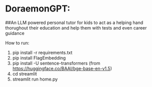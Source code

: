 # DoraemonGPT: 
##An LLM powered personal tutor for kids to act as a helping hand thorughout their education and help them with tests and even career guidance

How to run:
1. pip install -r requirements.txt
2. pip install FlagEmbedding
3. pip install -U sentence-transformers (from https://huggingface.co/BAAI/bge-base-en-v1.5)
4. cd streamlit
5. streamlit run home.py
